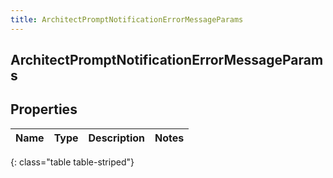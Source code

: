```yaml
---
title: ArchitectPromptNotificationErrorMessageParams
---
```

## ArchitectPromptNotificationErrorMessageParams

## Properties

|Name | Type | Description | Notes|
|------------ | ------------- | ------------- | -------------|
{: class="table table-striped"}


